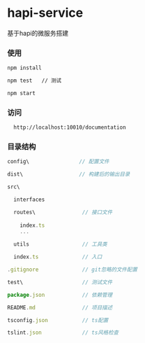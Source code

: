 # hapi-service
基于hapi的微服务搭建

### 使用

```bash
npm install

npm test   // 测试

npm start


```

### 访问

```bash
  http://localhost:10010/documentation
```

### 目录结构
```js
config\                // 配置文件

dist\                  // 构建后的输出目录

src\

  interfaces

  routes\               // 接口文件
    
    index.ts
    ...

  utils	                // 工具类

  index.ts              // 入口

.gitignore              // git忽略的文件配置

test\                   // 测试文件

package.json            // 依赖管理

README.md               // 项目描述

tsconfig.json           // ts配置

tslint.json             // ts风格检查

```

